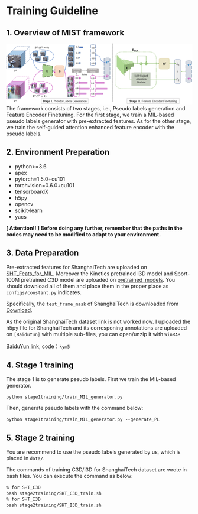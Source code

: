 # Training Guideline
## 1. Overview of MIST framework
![Structure of MIST](Structure_New-1.png)
The framework consists of two stages, i.e., Pseudo labels generation and Feature Encoder Finetuning.
For the first stage, we train a MIL-based pseudo labels generator with pre-extracted features. 
As for the other stage, we train the self-guided attention enhanced feature encoder with the pseudo labels.

## 2. Environment Preparation
- python>=3.6
- apex
- pytorch=1.5.0+cu101
- torchvision=0.6.0+cu101
- tensorboardX
- h5py
- opencv
- scikit-learn
- yacs


**[ Attention!! ] Before doing any further, remember that the paths in the codes may need to be modified to adapt to your environment.**

## 3. Data Preparation
Pre-extracted features for ShanghaiTech are uploaded on [SHT_Feats_for_MIL](https://1drv.ms/u/s!Ai48CHyipiNUkFTHTQGze7QLY1Fn?e=lhkr0i).
Moreover the Kinetics pretrained I3D model and Sport-100M pretrained C3D model are uploaded on [pretrained_models](https://1drv.ms/u/s!Ai48CHyipiNUkFTHTQGze7QLY1Fn?e=lhkr0i).
You should download all of them and place them in the proper place as `configs/constant.py` indicates.

Specifically, the `test_frame_mask` of ShanghaiTech is downloaded from [Download](https://svip-lab.github.io/dataset/campus_dataset.html).

As the original ShanghaiTech dataset link is not worked now. I uploaded the h5py file for ShanghaiTech and its corresponing annotations are uploaded on `[BaiduYun]` with multiple sub-files, you can open/unzip it with `WinRAR`

[BaiduYun link](https://pan.baidu.com/s/1sQUGXj-BnLDGczWuGkBWdA), code：`kym5`

## 4. Stage 1 training
The stage 1 is to generate pseudo labels.
First we train the MIL-based generator.
```shell script
python stage1training/train_MIL_generator.py 
```
Then, generate pseudo labels with the command below:
```shell script
python stage1training/train_MIL_generator.py --generate_PL 
```

## 5. Stage 2 training
You are recommend to use the pseudo labels generated by us, which is placed in `data/`.

The commands of training C3D/I3D for ShanghaiTech dataset are wrote in bash files.
You can execute the command as below:
```shell script
% for SHT_C3D
bash stage2training/SHT_C3D_train.sh
% for SHT_I3D
bash stage2training/SHT_I3D_train.sh
``` 
